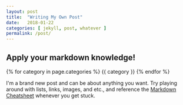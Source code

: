 ```yaml
---
layout: post
title:  "Writing My Own Post"
date:   2018-01-22
categories: [ jekyll, post, whatever ]
permalink: /post/
---
```


## Apply your markdown knowledge!

{% for category in page.categories %}
 {{ category }}
{% endfor %}

I'm a brand new post and can be about anything you want. Try playing around with lists, links, images, and etc., and reference the [Markdown Cheatsheet](https://github.com/mnyrop/nycdh-jekyll/blob/master/docs/markdown-cheatsheet.md) whenever you get stuck.
